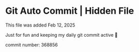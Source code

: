 # Git Auto Commit | Hidden File

This file was added Feb 12, 2025

Just for fun and keeping my daily git commit active 🤪

commit number: 368856
